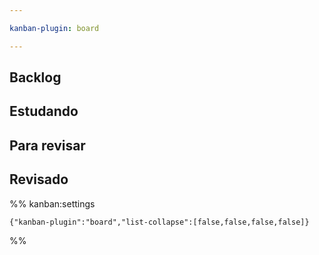 ```yaml
---

kanban-plugin: board

---
```


## Backlog



## Estudando



## Para revisar



## Revisado





%% kanban:settings
```
{"kanban-plugin":"board","list-collapse":[false,false,false,false]}
```
%%